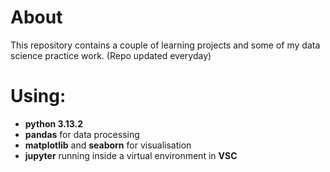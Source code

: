 # About
This repository contains a couple of learning projects and some of my data science practice work.
(Repo updated everyday)

# Using:  
- **python 3.13.2**
- **pandas** for data processing
- **matplotlib** and **seaborn** for visualisation
- **jupyter** running inside a virtual environment in **VSC**
